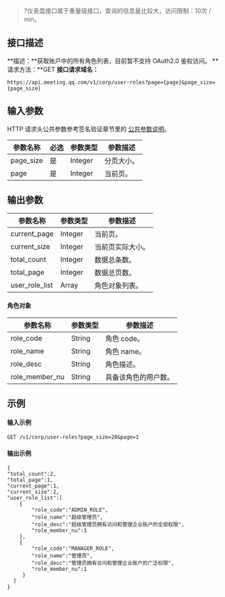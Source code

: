 >?仪表盘接口属于重量级接口，查询的信息量比较大，访问限制：10次 / min。
## 接口描述
**描述：**获取账户中的所有角色列表，目前暂不支持 OAuth2.0 鉴权访问。
**请求方法：**GET
**接口请求域名：**
```plaintext
https://api.meeting.qq.com/v1/corp/user-roles?page={page}&page_size={page_size}
```


## 输入参数
HTTP 请求头公共参数参考签名验证章节里的 [公共参数说明](https://cloud.tencent.com/document/product/1095/42413#.E5.85.AC.E5.85.B1.E5.8F.82.E6.95.B0)。

| 参数名称  | 必选 | 参数类型 | 参数描述 |
| --------- | ---- | -------- | -------- |
| page_size | 是   | Integer  | 分页大小。 |
| page      | 是   | Integer  | 当前页。   |


## 输出参数

| 参数名称       | 参数类型                                                     | 参数描述       |
| -------------- | ------------------------------------------------------------ | -------------- |
| current_page   |  Integer                                                      | 当前页。         |
| current_size   |  Integer                                                      | 当前页实际大小。 |
| total_count    | Integer                                                      | 数据总条数。     |
| total_page     | Integer                                                      | 数据总页数。     |
| user_role_list |  Array| 角色对象列表。   |

#### 角色对象

| 参数名称       | 参数类型 | 参数描述           |
| -------------- |  -------- | ------------------ |
| role_code      |  String   | 角色 code。           |
| role_name      |  String   | 角色 name。           |
| role_desc      | String   | 角色描述。           |
| role_member_nu | String   | 具备该角色的用户数。 |






## 示例
#### 输入示例

```plaintext
GET /v1/corp/user-roles?page_size=20&page=1
```

#### 输出示例 


```plaintext
{
"total_count":2,
"total_page":1,
"current_page":1,
"current_size":2,
"user_role_list":[
    {
        "role_code":"ADMIN_ROLE",
        "role_name":"超级管理员",
        "role_desc":"超级管理员拥有访问和管理企业账户的全部权限",
        "role_member_nu":1
    },
    {
        "role_code":"MANAGER_ROLE",
        "role_name":"管理员",
        "role_desc":"管理员拥有访问和管理企业账户的广泛权限",
        "role_member_nu":1
     }
  ]
}
```



